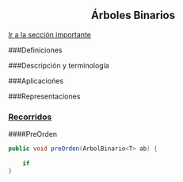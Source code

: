 <div>
<h2 align="center">Árboles Binarios</h1>
</div>

[Ir a la sección importante](#Definiciones)



###Definiciones

###Descripción y terminología

###Aplicaciońes

###Representaciones

### [Recorridos](#Definiciones)

####PreOrden

```java
public void preOrden(ArbolBinario<T> ab) {
	
	if 
}

```





